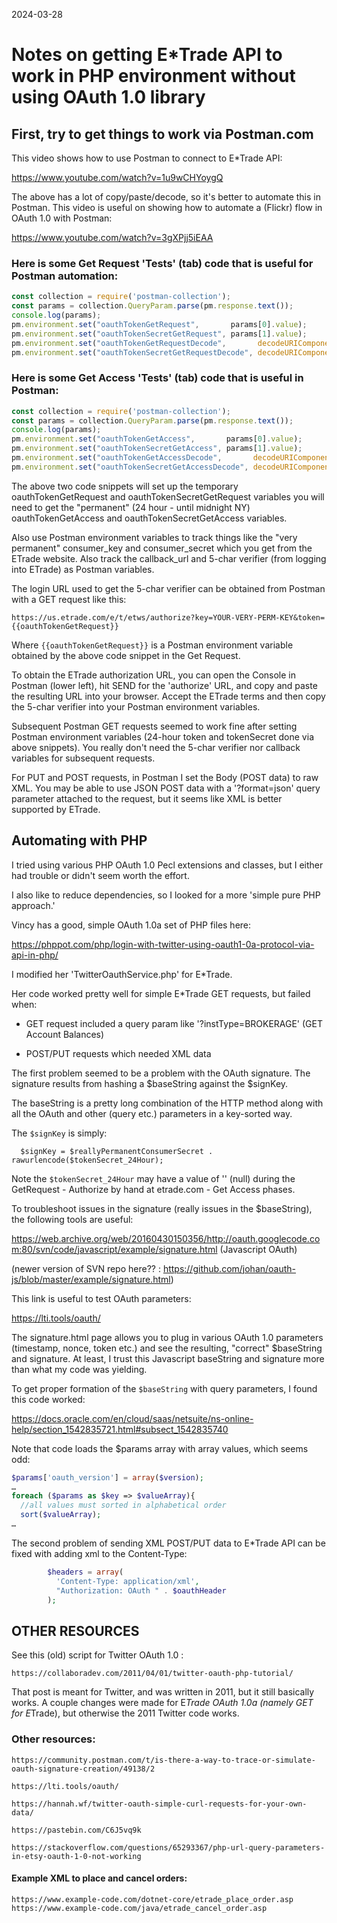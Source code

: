 2024-03-28

# Notes on getting E*Trade API to work in PHP environment without using OAuth 1.0 library

## First, try to get things to work via Postman.com

This video shows how to use Postman to connect to E*Trade API:

  https://www.youtube.com/watch?v=1u9wCHYoygQ

The above has a lot of copy/paste/decode, so it's better to automate this in Postman.  This video is useful on showing how to automate a (Flickr) flow in OAuth 1.0 with Postman:

  https://www.youtube.com/watch?v=3gXPjj5iEAA

### Here is some Get Request 'Tests' (tab) code that is useful for Postman automation:

```javascript
const collection = require('postman-collection');
const params = collection.QueryParam.parse(pm.response.text());
console.log(params);
pm.environment.set("oauthTokenGetRequest",       params[0].value);
pm.environment.set("oauthTokenSecretGetRequest", params[1].value);
pm.environment.set("oauthTokenGetRequestDecode",       decodeURIComponent(params[0].value));
pm.environment.set("oauthTokenSecretGetRequestDecode", decodeURIComponent(params[1].value));
```

### Here is some Get Access 'Tests' (tab) code that is useful in Postman:

```javascript
const collection = require('postman-collection');
const params = collection.QueryParam.parse(pm.response.text());
console.log(params);
pm.environment.set("oauthTokenGetAccess",       params[0].value);
pm.environment.set("oauthTokenSecretGetAccess", params[1].value);
pm.environment.set("oauthTokenGetAccessDecode",       decodeURIComponent(params[0].value));
pm.environment.set("oauthTokenSecretGetAccessDecode", decodeURIComponent(params[1].value));
```

The above two code snippets will set up the temporary  oauthTokenGetRequest and  oauthTokenSecretGetRequest variables you will need to get  the "permanent" (24 hour - until midnight NY)  oauthTokenGetAccess and  oauthTokenSecretGetAccess variables.

Also use Postman environment variables to track things like the "very permanent" consumer_key and consumer_secret which you get from the ETrade website.  Also track the callback_url and 5-char verifier (from logging into ETrade) as Postman variables.

The login URL used to get the 5-char verifier can be obtained from Postman with a GET request like this:

```
https://us.etrade.com/e/t/etws/authorize?key=YOUR-VERY-PERM-KEY&token={{oauthTokenGetRequest}}
```

Where  ```{{oauthTokenGetRequest}}``` is a Postman environment variable obtained by the above code snippet in the Get Request.

To obtain the ETrade authorization URL, you can open the Console in Postman (lower left), hit SEND for the 'authorize' URL, and copy and paste the resulting URL into your browser.  Accept the ETrade terms and then copy the 5-char verifier into your Postman environment variables.

Subsequent Postman GET requests seemed to work fine after setting Postman environment variables (24-hour token and tokenSecret done via above snippets). You really don't need the 5-char verifier nor callback variables for subsequent requests.

For PUT and POST requests, in Postman I set the Body (POST data) to raw XML.  You may be able to use JSON POST data with a '?format=json' query parameter attached to the request, but it seems like XML is better supported by ETrade.


## Automating with PHP

I tried using various PHP OAuth 1.0 Pecl extensions and classes, but I either had trouble or didn't seem worth the effort.

I also like to reduce dependencies, so I looked for a more 'simple pure PHP approach.'

Vincy has a good, simple OAuth 1.0a set of PHP files here:

  https://phppot.com/php/login-with-twitter-using-oauth1-0a-protocol-via-api-in-php/

I modified her 'TwitterOauthService.php' for E*Trade.

Her code worked pretty well for simple E*Trade GET requests, but failed when:

* GET request included a query param like '?instType=BROKERAGE' (GET Account Balances)

* POST/PUT requests which needed XML data

The first problem seemed to be a problem with the OAuth signature.  The signature results from hashing a $baseString against the $signKey.

The baseString is a pretty long combination of the HTTP method along with all the OAuth and other (query etc.) parameters in a key-sorted way.

The ```$signKey``` is simply:
```
  $signKey = $reallyPermanentConsumerSecret . rawurlencode($tokenSecret_24Hour);
```

Note the ```$tokenSecret_24Hour``` may have a value of '' (null) during the GetRequest - Authorize by hand at etrade.com - Get Access phases.

To troubleshoot issues in the signature (really issues in the $baseString), the following tools are useful:

https://web.archive.org/web/20160430150356/http://oauth.googlecode.com:80/svn/code/javascript/example/signature.html  (Javascript OAuth)

(newer version of SVN repo here?? : https://github.com/johan/oauth-js/blob/master/example/signature.html)

This link is useful to test OAuth parameters:

https://lti.tools/oauth/


The signature.html page allows you to plug in various OAuth 1.0 parameters (timestamp, nonce, token etc.) and see the resulting, "correct" $baseString and signature.  At least, I trust this Javascript baseString and signature more than
what my code was yielding.


To get proper formation of the ```$baseString``` with query parameters, I found this code worked:

https://docs.oracle.com/en/cloud/saas/netsuite/ns-online-help/section_1542835721.html#subsect_1542835740

Note that code loads the $params array with array values, which seems odd:

```php
$params['oauth_version'] = array($version); 
…
foreach ($params as $key => $valueArray){ 
  //all values must sorted in alphabetical order 
  sort($valueArray); 
…
```

The second problem of sending XML POST/PUT data to E*Trade API can be fixed with adding xml to the Content-Type:

```php
        $headers = array(
          'Content-Type: application/xml',
          "Authorization: OAuth " . $oauthHeader
        );
```


## OTHER RESOURCES

  See this (old) script for Twitter OAuth 1.0 :
  
    https://collaboradev.com/2011/04/01/twitter-oauth-php-tutorial/
    
  That post is meant for Twitter, and was written in 2011, but it still basically works.
  A couple changes were made for E*Trade OAuth 1.0a (namely GET for E*Trade), but 
  otherwise the 2011 Twitter code works.

  ### Other resources:
    https://community.postman.com/t/is-there-a-way-to-trace-or-simulate-oauth-signature-creation/49138/2
    
    https://lti.tools/oauth/
    
    https://hannah.wf/twitter-oauth-simple-curl-requests-for-your-own-data/
    
    https://pastebin.com/C6J5vq9k 
    
    https://stackoverflow.com/questions/65293367/php-url-query-parameters-in-etsy-oauth-1-0-not-working

#### Example XML to place and cancel orders:
    https://www.example-code.com/dotnet-core/etrade_place_order.asp
    https://www.example-code.com/java/etrade_cancel_order.asp








